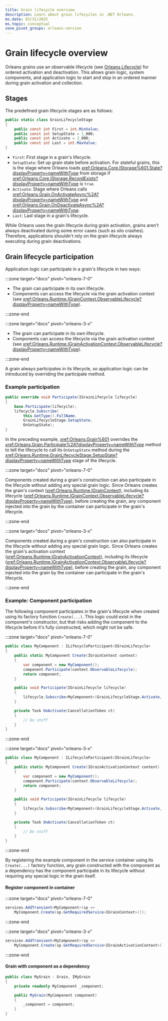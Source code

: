 ```yaml
---
title: Grain lifecycle overview
description: Learn about grain lifecycles in .NET Orleans.
ms.date: 03/31/2025
ms.topic: conceptual
zone_pivot_groups: orleans-version
---
```


# Grain lifecycle overview

Orleans grains use an observable lifecycle (see [Orleans Lifecycle](../implementation/orleans-lifecycle.md)) for ordered activation and deactivation. This allows grain logic, system components, and application logic to start and stop in an ordered manner during grain activation and collection.

## Stages

The predefined grain lifecycle stages are as follows:

```csharp
public static class GrainLifecycleStage
{
    public const int First = int.MinValue;
    public const int SetupState = 1_000;
    public const int Activate = 2_000;
    public const int Last = int.MaxValue;
}
```

- `First`: First stage in a grain's lifecycle.
- `SetupState`: Set up grain state before activation. For stateful grains, this is the stage where Orleans loads <xref:Orleans.Core.IStorage%601.State?displayProperty=nameWithType> from storage if <xref:Orleans.Core.IStorage.RecordExists?displayProperty=nameWithType> is `true`.
- `Activate`: Stage where Orleans calls <xref:Orleans.Grain.OnActivateAsync%2A?displayProperty=nameWithType> and <xref:Orleans.Grain.OnDeactivateAsync%2A?displayProperty=nameWithType>.
- `Last`: Last stage in a grain's lifecycle.

While Orleans uses the grain lifecycle during grain activation, grains aren't always deactivated during some error cases (such as silo crashes). Therefore, applications shouldn't rely on the grain lifecycle always executing during grain deactivations.

## Grain lifecycle participation

Application logic can participate in a grain's lifecycle in two ways:

<!-- markdownlint-disable MD044 -->
:::zone target="docs" pivot="orleans-7-0"
<!-- markdownlint-enable MD044 -->

- The grain can participate in its own lifecycle.
- Components can access the lifecycle via the grain activation context (see <xref:Orleans.Runtime.IGrainContext.ObservableLifecycle?displayProperty=nameWithType>).

:::zone-end

<!-- markdownlint-disable MD044 -->
:::zone target="docs" pivot="orleans-3-x"
<!-- markdownlint-enable MD044 -->

- The grain can participate in its own lifecycle.
- Components can access the lifecycle via the grain activation context (see <xref:Orleans.Runtime.IGrainActivationContext.ObservableLifecycle?displayProperty=nameWithType>).

:::zone-end

A grain always participates in its lifecycle, so application logic can be introduced by overriding the participate method.

### Example participation

```csharp
public override void Participate(IGrainLifecycle lifecycle)
{
    base.Participate(lifecycle);
    lifecycle.Subscribe(
        this.GetType().FullName,
        GrainLifecycleStage.SetupState,
        OnSetupState);
}
```

In the preceding example, <xref:Orleans.Grain%601> overrides the <xref:Orleans.Grain.Participate%2A?displayProperty=nameWithType> method to tell the lifecycle to call its `OnSetupState` method during the <xref:Orleans.Runtime.GrainLifecycleStage.SetupState?displayProperty=nameWithType> stage of the lifecycle.

<!-- markdownlint-disable MD044 -->
:::zone target="docs" pivot="orleans-7-0"
<!-- markdownlint-enable MD044 -->

Components created during a grain's construction can also participate in the lifecycle without adding any special grain logic. Since Orleans creates the grain's context (<xref:Orleans.Runtime.IGrainContext>), including its lifecycle (<xref:Orleans.Runtime.IGrainContext.ObservableLifecycle?displayProperty=nameWithType>), before creating the grain, any component injected into the grain by the container can participate in the grain's lifecycle.

:::zone-end

<!-- markdownlint-disable MD044 -->
:::zone target="docs" pivot="orleans-3-x"
<!-- markdownlint-enable MD044 -->

Components created during a grain's construction can also participate in the lifecycle without adding any special grain logic. Since Orleans creates the grain's activation context (<xref:Orleans.Runtime.IGrainActivationContext>), including its lifecycle (<xref:Orleans.Runtime.IGrainActivationContext.ObservableLifecycle?displayProperty=nameWithType>), before creating the grain, any component injected into the grain by the container can participate in the grain's lifecycle.

:::zone-end

### Example: Component participation

The following component participates in the grain's lifecycle when created using its factory function `Create(...)`. This logic could exist in the component's constructor, but that risks adding the component to the lifecycle before it's fully constructed, which might not be safe.

<!-- markdownlint-disable MD044 -->
:::zone target="docs" pivot="orleans-7-0"
<!-- markdownlint-enable MD044 -->

```csharp
public class MyComponent : ILifecycleParticipant<IGrainLifecycle>
{
    public static MyComponent Create(IGrainContext context)
    {
        var component = new MyComponent();
        component.Participate(context.ObservableLifecycle);
        return component;
    }

    public void Participate(IGrainLifecycle lifecycle)
    {
        lifecycle.Subscribe<MyComponent>(GrainLifecycleStage.Activate, OnActivate);
    }

    private Task OnActivate(CancellationToken ct)
    {
        // Do stuff
    }
}
```

:::zone-end

<!-- markdownlint-disable MD044 -->
:::zone target="docs" pivot="orleans-3-x"
<!-- markdownlint-enable MD044 -->

```csharp
public class MyComponent : ILifecycleParticipant<IGrainLifecycle>
{
    public static MyComponent Create(IGrainActivationContext context)
    {
        var component = new MyComponent();
        component.Participate(context.ObservableLifecycle);
        return component;
    }

    public void Participate(IGrainLifecycle lifecycle)
    {
        lifecycle.Subscribe<MyComponent>(GrainLifecycleStage.Activate, OnActivate);
    }

    private Task OnActivate(CancellationToken ct)
    {
        // Do stuff
    }
}
```

:::zone-end

By registering the example component in the service container using its `Create(...)` factory function, any grain constructed with the component as a dependency has the component participate in its lifecycle without requiring any special logic in the grain itself.

#### Register component in container

<!-- markdownlint-disable MD044 -->
:::zone target="docs" pivot="orleans-7-0"
<!-- markdownlint-enable MD044 -->

```csharp
services.AddTransient<MyComponent>(sp =>
    MyComponent.Create(sp.GetRequiredService<IGrainContext>());
```

:::zone-end

<!-- markdownlint-disable MD044 -->
:::zone target="docs" pivot="orleans-3-x"
<!-- markdownlint-enable MD044 -->

```csharp
services.AddTransient<MyComponent>(sp =>
    MyComponent.Create(sp.GetRequiredService<IGrainActivationContext>());
```

:::zone-end

#### Grain with component as a dependency

```csharp
public class MyGrain : Grain, IMyGrain
{
    private readonly MyComponent _component;

    public MyGrain(MyComponent component)
    {
        _component = component;
    }
}
```

